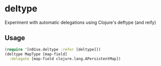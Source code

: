 deltype
=======

Experiment with automatic delegations using Clojure's deftype (and reify)

## Usage

```clojure
(require '[n01se.deltype :refer [deltype]])
(deltype MapType [map-field]
  :delegate [map-field clojure.lang.APersistentMap])
```
